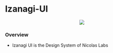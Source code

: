 # Izanagi-UI

<p align="center">
  <img src="./Izanagi-UI 2.png">
</p>

### Overview

- Izanagi UI is the Design System of Nicolas Labs